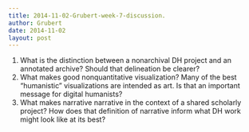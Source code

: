 ```yaml
---
title: 2014-11-02-Grubert-week-7-discussion.
author: Grubert
date: 2014-11-02
layout: post
---
```

1) What is the distinction between a nonarchival DH project and an annotated archive? Should that delineation be clearer?
2) What makes good nonquantitative visualization? Many of the best “humanistic” visualizations are intended as art. Is that an important message for digital humanists? 
3) What makes narrative narrative in the context of a shared scholarly project? How does that definition of narrative inform what DH work might look like at its best?
